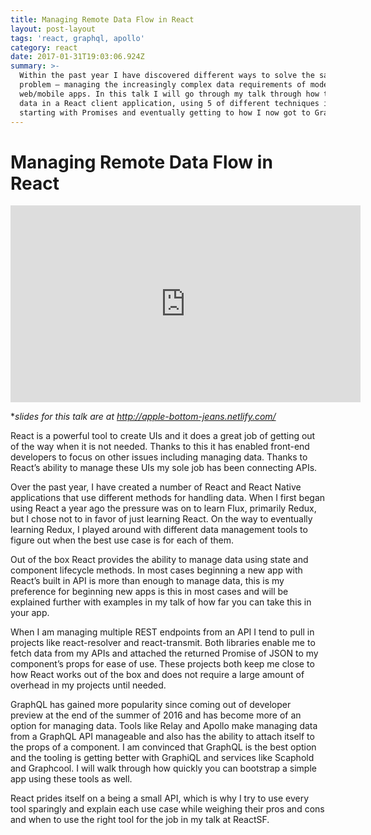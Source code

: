 ```yaml
---
title: Managing Remote Data Flow in React
layout: post-layout
tags: 'react, graphql, apollo'
category: react
date: 2017-01-31T19:03:06.924Z
summary: >-
  Within the past year I have discovered different ways to solve the same
  problem — managing the increasingly complex data requirements of modern
  web/mobile apps. In this talk I will go through my talk through how to manage
  data in a React client application, using 5 of different techniques including
  starting with Promises and eventually getting to how I now got to GraphQL.
---
```


# Managing Remote Data Flow in React 

<iframe width="560" height="315" src="https://www.youtube.com/embed/WNLR2u7Pk3M" frameborder="0" allowfullscreen></iframe>

**slides for this talk are at http://apple-bottom-jeans.netlify.com/*

React is a powerful tool to create UIs and it does a great job of getting out of the way when it is not needed. Thanks to this it has enabled front-end developers to focus on other issues including managing data. Thanks to React’s ability to manage these UIs my sole job has been connecting APIs. 

Over the past year, I have created a number of React and React Native applications that use different methods for handling data. When I first began using React a year ago the pressure was on to learn Flux, primarily Redux, but I chose not to in favor of just learning React. On the way to eventually learning Redux, I played around with different data management tools to figure out when the best use case is for each of them. 

Out of the box React provides the ability to manage data using state and component lifecycle methods. In most cases beginning a new app with React’s built in API is more than enough to manage data, this is my preference for beginning new apps is this in most cases and will be explained further with examples in my talk of how far you can take this in your app. 

When I am managing multiple REST endpoints from an API I tend to pull in projects like react-resolver and react-transmit. Both libraries enable me to fetch data from my APIs and attached the returned Promise of JSON to my component’s props for ease of use. These projects both keep me close to how React works out of the box and does not require a large amount of overhead in my projects until needed. 

GraphQL has gained more popularity since coming out of developer preview at the end of the summer of 2016 and has become more of an option for managing data. Tools like Relay and Apollo make managing data from a GraphQL API manageable and also has the ability to attach itself to the props of a component. I am convinced that GraphQL is the best option and the tooling is getting better with GraphiQL and services like Scaphold and Graphcool. I will walk through how quickly you can bootstrap a simple app using these tools as well.

React prides itself on a being a small API, which is why I try to use every tool sparingly and explain each use case while weighing their pros and cons and when to use the right tool for the job in my talk at ReactSF.  
